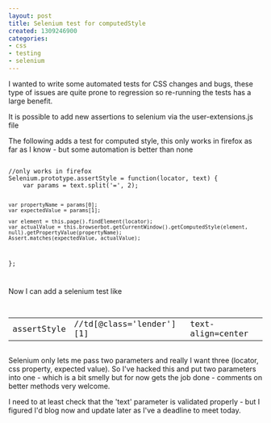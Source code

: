 ```yaml
---
layout: post
title: Selenium test for computedStyle
created: 1309246900
categories:
- css
- testing
- selenium
---
```

I wanted to write some automated tests for CSS changes and bugs, these type of issues are quite prone to regression so re-running the tests has a large benefit.

It is possible to add new assertions to selenium via the user-extensions.js file

The following adds a test for computed style, this only works in firefox as far as I know - but some automation is better than none

<code>
//only works in firefox
Selenium.prototype.assertStyle = function(locator, text) { 
    var params = text.split('=', 2);
    
    var propertyName = params[0];
    var expectedValue = params[1];
    
    var element = this.page().findElement(locator);
    var actualValue = this.browserbot.getCurrentWindow().getComputedStyle(element, null).getPropertyValue(propertyName);
    Assert.matches(expectedValue, actualValue);
}; 

</code>


Now I can add a selenium test like
<code>
<table>
<tr>
	<td>assertStyle</td>
	<td>//td[@class='lender'][1]</td>
	<td>text-align=center</td>
</tr>

</table>
</code>
Selenium only lets me pass two parameters and really I want three (locator, css property, expected value). So I've hacked this and put two parameters into one - which is a bit smelly but for now gets the job done - comments on better methods very welcome.

I need to at least check that the 'text' parameter is validated properly - but I figured I'd blog now and update later as I've a deadline to meet today.
